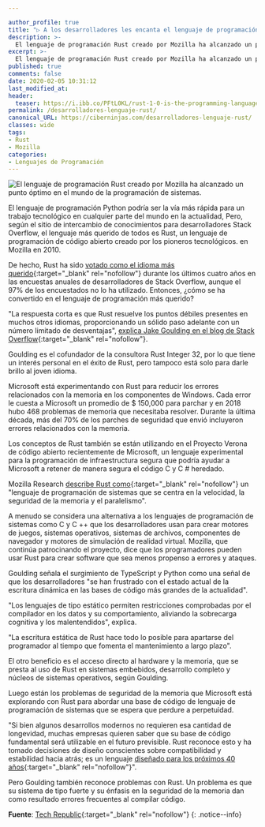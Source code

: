 ```yaml
---

author_profile: true
title: "▷ A los desarrolladores les encanta el lenguaje de programación Rust: He aquí por qué"
description: >-
  El lenguaje de programación Rust creado por Mozilla ha alcanzado un punto óptimo en el mundo de la programación de sistemas.
excerpt: >-
  El lenguaje de programación Rust creado por Mozilla ha alcanzado un punto óptimo en el mundo de la programación de sistemas.
published: true
comments: false
date: 2020-02-05 10:31:12
last_modified_at: 
header:
  teaser: https://i.ibb.co/PFtL0KL/rust-1-0-is-the-programming-language-of-mozillas-servo.jpg
permalink: /desarrolladores-lenguaje-rust/
canonical_URL: https://ciberninjas.com/desarrolladores-lenguaje-rust/
classes: wide
tags:
- Rust
- Mozilla
categories:
- Lenguajes de Programación
---
```


![](https://i.ibb.co/PFtL0KL/rust-1-0-is-the-programming-language-of-mozillas-servo.jpg "El lenguaje de programación Rust creado por Mozilla ha alcanzado un punto óptimo en el mundo de la programación de sistemas.")

El lenguaje de programación Python podría ser la vía más rápida para un trabajo tecnológico en cualquier parte del mundo en la actualidad, Pero, según el sitio de intercambio de conocimientos para desarrolladores Stack Overflow, el lenguaje más querido de todos es Rust, un lenguaje de programación de código abierto creado por los pioneros tecnológicos. en Mozilla en 2010.

De hecho, Rust ha sido [votado como el idioma más querido](https://insights.stackoverflow.com/survey/2019?__hstc=188987252.bb5099e81a6033c3d7dd420f804cddbd.1579595011245.1579595011245.1579606677634.2&__hssc=188987252.2.1579606677634&__hsfp=790236177){:target="_blank" rel="nofollow"} durante los últimos cuatro años en las encuestas anuales de desarrolladores de Stack Overflow, aunque el 97% de los encuestados no lo ha utilizado. Entonces, ¿cómo se ha convertido en el lenguaje de programación más querido?

"La respuesta corta es que Rust resuelve los puntos débiles presentes en muchos otros idiomas, proporcionando un sólido paso adelante con un número limitado de desventajas", [explica Jake Goulding en el blog de Stack Overflow](https://stackoverflow.blog/2020/01/20/what-is-rust-and-why-is-it-so-popular/){:target="_blank" rel="nofollow"}.

Goulding es el cofundador de la consultora Rust Integer 32, por lo que tiene un interés personal en el éxito de Rust, pero tampoco está solo para darle brillo al joven idioma. 

Microsoft está experimentando con Rust para reducir los errores relacionados con la memoria en los componentes de Windows. Cada error le cuesta a Microsoft un promedio de $ 150,000 para parchar y en 2018 hubo 468 problemas de memoria que necesitaba resolver. Durante la última década, más del 70% de los parches de seguridad que envió incluyeron errores relacionados con la memoria.

Los conceptos de Rust también se están utilizando en el Proyecto Verona de código abierto recientemente de Microsoft, un lenguaje experimental para la programación de infraestructura segura que podría ayudar a Microsoft a retener de manera segura el código C y C # heredado. 

Mozilla Research [describe Rust como](https://research.mozilla.org/rust/){:target="_blank" rel="nofollow"} un "lenguaje de programación de sistemas que se centra en la velocidad, la seguridad de la memoria y el paralelismo". 

A menudo se considera una alternativa a los lenguajes de programación de sistemas como C y C ++ que los desarrolladores usan para crear motores de juegos, sistemas operativos, sistemas de archivos, componentes de navegador y motores de simulación de realidad virtual. Mozilla, que continúa patrocinando el proyecto, dice que los programadores pueden usar Rust para crear software que sea menos propenso a errores y ataques. 

Goulding señala el surgimiento de TypeScript y Python como una señal de que los desarrolladores "se han frustrado con el estado actual de la escritura dinámica en las bases de código más grandes de la actualidad".

"Los lenguajes de tipo estático permiten restricciones comprobadas por el compilador en los datos y su comportamiento, aliviando la sobrecarga cognitiva y los malentendidos", explica. 

"La escritura estática de Rust hace todo lo posible para apartarse del programador al tiempo que fomenta el mantenimiento a largo plazo".

El otro beneficio es el acceso directo al hardware y la memoria, que se presta al uso de Rust en sistemas embebidos, desarrollo completo y núcleos de sistemas operativos, según Goulding.

Luego están los problemas de seguridad de la memoria que Microsoft está explorando con Rust para abordar una base de código de lenguaje de programación de sistemas que se espera que perdure a perpetuidad. 

"Si bien algunos desarrollos modernos no requieren esa cantidad de longevidad, muchas empresas quieren saber que su base de código fundamental será utilizable en el futuro previsible. Rust reconoce esto y ha tomado decisiones de diseño conscientes sobre compatibilidad y estabilidad hacia atrás; es un lenguaje [diseñado para los próximos 40 años](https://www.youtube.com/watch?v=A3AdN7U24iU){:target="_blank" rel="nofollow"}".

Pero Goulding también reconoce problemas con Rust. Un problema es que su sistema de tipo fuerte y su énfasis en la seguridad de la memoria dan como resultado errores frecuentes al compilar código. 

**Fuente**\: [Tech Republic](https://www.zdnet.com/article/developers-love-rust-programming-language-heres-why/){:target="_blank" rel="nofollow"}
{: .notice--info}